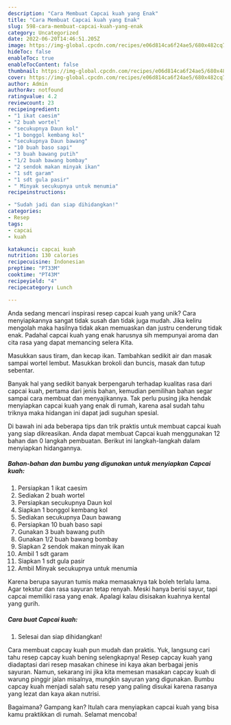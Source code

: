 ```yaml
---
description: "Cara Membuat Capcai kuah yang Enak"
title: "Cara Membuat Capcai kuah yang Enak"
slug: 598-cara-membuat-capcai-kuah-yang-enak
category: Uncategorized
date: 2022-06-20T14:46:51.205Z
image: https://img-global.cpcdn.com/recipes/e06d814ca6f24ae5/680x482cq70/capcai-kuah-foto-resep-utama.jpg
hideToc: false
enableToc: true
enableTocContent: false
thumbnail: https://img-global.cpcdn.com/recipes/e06d814ca6f24ae5/680x482cq70/capcai-kuah-foto-resep-utama.jpg
cover: https://img-global.cpcdn.com/recipes/e06d814ca6f24ae5/680x482cq70/capcai-kuah-foto-resep-utama.jpg
author: Admin
authorAv: notfound
ratingvalue: 4.2
reviewcount: 23
recipeingredient:
- "1 ikat caesim"
- "2 buah wortel"
- "secukupnya Daun kol"
- "1 bonggol kembang kol"
- "secukupnya Daun bawang"
- "10 buah baso sapi"
- "3 buah bawang putih"
- "1/2 buah bawang bombay"
- "2 sendok makan minyak ikan"
- "1 sdt garam"
- "1 sdt gula pasir"
- " Minyak secukupnya untuk menumia"
recipeinstructions:

- "Sudah jadi dan siap dihidangkan!"
categories:
- Resep
tags:
- capcai
- kuah

katakunci: capcai kuah 
nutrition: 130 calories
recipecuisine: Indonesian
preptime: "PT33M"
cooktime: "PT43M"
recipeyield: "4"
recipecategory: Lunch

---
```





Anda sedang mencari inspirasi resep capcai kuah yang unik? Cara menyiapkannya sangat tidak susah dan tidak juga mudah. Jika keliru mengolah maka hasilnya tidak akan memuaskan dan justru cenderung tidak enak. Padahal capcai kuah yang enak harusnya sih mempunyai aroma dan cita rasa yang dapat memancing selera Kita.





Masukkan saus tiram, dan kecap ikan. Tambahkan sedikit air dan masak sampai wortel lembut. Masukkan brokoli dan buncis, masak dan tutup sebentar.

Banyak hal yang sedikit banyak berpengaruh terhadap kualitas rasa dari capcai kuah, pertama dari jenis bahan, kemudian pemilihan bahan segar sampai cara membuat dan menyajikannya. Tak perlu pusing jika hendak menyiapkan capcai kuah yang enak di rumah, karena asal sudah tahu triknya maka hidangan ini dapat jadi suguhan spesial.






Di bawah ini ada beberapa tips dan trik praktis untuk membuat capcai kuah yang siap dikreasikan. Anda dapat membuat Capcai kuah menggunakan 12 bahan dan 0 langkah pembuatan. Berikut ini langkah-langkah dalam menyiapkan hidangannya.

<!--inarticleads1-->

##### Bahan-bahan dan bumbu yang digunakan untuk menyiapkan Capcai kuah:

1. Persiapkan 1 ikat caesim
1. Sediakan 2 buah wortel
1. Persiapkan secukupnya Daun kol
1. Siapkan 1 bonggol kembang kol
1. Sediakan secukupnya Daun bawang
1. Persiapkan 10 buah baso sapi
1. Gunakan 3 buah bawang putih
1. Gunakan 1/2 buah bawang bombay
1. Siapkan 2 sendok makan minyak ikan
1. Ambil 1 sdt garam
1. Siapkan 1 sdt gula pasir
1. Ambil  Minyak secukupnya untuk menumia


Karena berupa sayuran tumis maka memasaknya tak boleh terlalu lama. Agar tekstur dan rasa sayuran tetap renyah. Meski hanya berisi sayur, tapi capcai memiliki rasa yang enak. Apalagi kalau disisakan kuahnya kental yang gurih. 

<!--inarticleads2-->

##### Cara buat Capcai kuah:


1. Selesai dan siap dihidangkan!

Cara membuat capcay kuah pun mudah dan praktis. Yuk, langsung cari tahu resep capcay kuah bening selengkapnya! Resep capcay kuah yang diadaptasi dari resep masakan chinese ini kaya akan berbagai jenis sayuran. Namun, sekarang ini jika kita memesan masakan capcay kuah di warung pinggir jalan misalnya, mungkin sayuran yang digunakan. Bumbu capcay kuah menjadi salah satu resep yang paling disukai karena rasanya yang lezat dan kaya akan nutrisi. 

Bagaimana? Gampang kan? Itulah cara menyiapkan capcai kuah yang bisa kamu praktikkan di rumah. Selamat mencoba!
